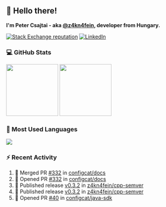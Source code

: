## 👋 Hello there!

**I'm Peter Csajtai - aka [@z4kn4fein](https://github.com/z4kn4fein), developer from Hungary.**

[![Stack Exchange reputation](https://img.shields.io/stackexchange/stackoverflow/r/8700582?color=orange&label=reputation&logo=stackoverflow&style=for-the-badge)](https://stackoverflow.com/users/8700582)
[![LinkedIn](https://img.shields.io/badge/linkedin-%230077B5.svg?style=for-the-badge&logo=linkedin&logoColor=white)](https://www.linkedin.com/in/csajtai-p%C3%A9ter-45395341/)

### 💻 GitHub Stats

<div>
  <img height="140px" src="https://github-readme-stats-pcsajtai.vercel.app/api?username=z4kn4fein&show_icons=true&hide_border=true&count_private=true&custom_title=Stats&theme=dracula&line_height=24&hide_title=true">
  <img height="140px" src="https://streak-stats.demolab.com?user=z4kn4fein&theme=dracula&hide_border=true">
  
</div>

### :toolbox: Most Used Languages

<img src="https://github-readme-stats-pcsajtai.vercel.app/api/top-langs/?username=z4kn4fein&theme=dracula&hide_border=true&layout=compact&langs_count=8&hide_title=true">

### :zap: Recent Activity

<!--START_SECTION:activity-->
1. 🎉 Merged PR [#332](https://github.com/configcat/docs/pull/332) in [configcat/docs](https://github.com/configcat/docs)
2. 💪 Opened PR [#332](https://github.com/configcat/docs/pull/332) in [configcat/docs](https://github.com/configcat/docs)
3. 🚀 Published release [v0.3.2](https://github.com/z4kn4fein/cpp-semver/releases/tag/v0.3.2) in [z4kn4fein/cpp-semver](https://github.com/z4kn4fein/cpp-semver)
4. 🚀 Published release [v0.3.2](https://github.com/z4kn4fein/cpp-semver/releases/tag/v0.3.2) in [z4kn4fein/cpp-semver](https://github.com/z4kn4fein/cpp-semver)
5. 💪 Opened PR [#40](https://github.com/configcat/java-sdk/pull/40) in [configcat/java-sdk](https://github.com/configcat/java-sdk)
<!--END_SECTION:activity-->
